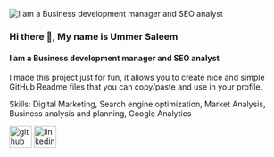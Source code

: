 ![I am a Business development manager and SEO analyst](https://media.licdn.com/dms/image/D5616AQGTfZceSVfe_g/profile-displaybackgroundimage-shrink_350_1400/0/1708538408843?e=1715212800&v=beta&t=XK8DMdXYjSQMd5jA5fKrLS1fQJv9q2DhCNVCquO2VqY)

### Hi there 👋, My name is Ummer Saleem
#### I am a Business development manager and SEO analyst

I made this project just for fun, it allows you to create nice and simple GitHub Readme files that you can copy/paste and use in your profile.

Skills: Digital Marketing, Search engine optimization, Market Analysis, Business analysis and planning, Google Analytics


[<img src='https://cdn.jsdelivr.net/npm/simple-icons@3.0.1/icons/github.svg' alt='github' height='40'>](https://github.com/ummersaleem )  [<img src='https://cdn.jsdelivr.net/npm/simple-icons@3.0.1/icons/linkedin.svg' alt='linkedin' height='40'>](https://www.linkedin.com/in/ummer-saleem/)  
